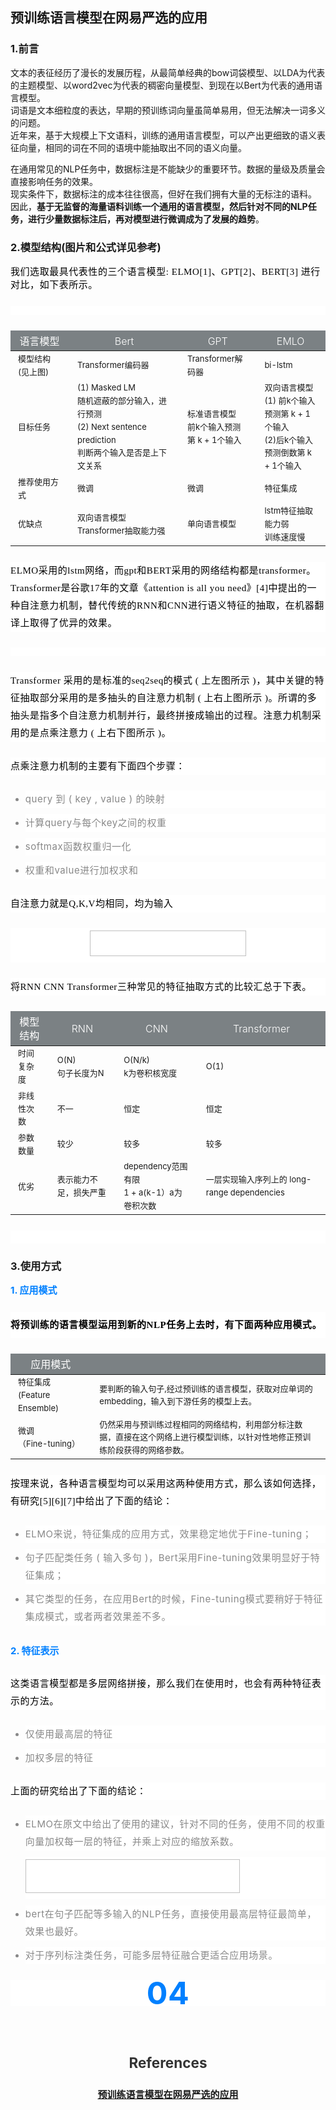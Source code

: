 ## 预训练语言模型在网易严选的应用
### 1.前言
文本的表征经历了漫长的发展历程，从最简单经典的bow词袋模型、以LDA为代表的主题模型、以word2vec为代表的稠密向量模型、到现在以Bert为代表的通用语言模型。  
词语是文本细粒度的表达，早期的预训练词向量虽简单易用，但无法解决一词多义的问题。  
近年来，基于大规模上下文语料，训练的通用语言模型，可以产出更细致的语义表征向量，相同的词在不同的语境中能抽取出不同的语义向量。

在通用常见的NLP任务中，数据标注是不能缺少的重要环节。数据的量级及质量会直接影响任务的效果。  
现实条件下，数据标注的成本往往很高，但好在我们拥有大量的无标注的语料。  
因此，**基于无监督的海量语料训练一个通用的语言模型，然后针对不同的NLP任务，进行少量数据标注后，再对模型进行微调成为了发展的趋势**。
### 2.模型结构(图片和公式详见参考)
<span style="color: rgb(0, 0, 0);font-family: 微软雅黑;font-size: 15px;letter-spacing: 0.544px;text-indent: 0pt;">我们选取最具代表性的三个语言模型: ELMO[1]、GPT[2]、BERT[3]&nbsp;进行对比，如下表所示。</span></p><p style="margin-top: 25px;margin-bottom: 25px;max-width: 100%;min-height: 1em;font-family: -apple-system-font, BlinkMacSystemFont, &quot;Helvetica Neue&quot;, &quot;PingFang SC&quot;, &quot;Hiragino Sans GB&quot;, &quot;Microsoft YaHei UI&quot;, &quot;Microsoft YaHei&quot;, Arial, sans-serif;letter-spacing: 0.544px;white-space: normal;background-color: rgb(255, 255, 255);line-height: 2em;box-sizing: border-box !important;overflow-wrap: break-word !important;"><img data-ratio="0.24551971326164876" data-src="https://mmbiz.qpic.cn/mmbiz_png/1OAQOBn95MgxnfCakwJfV2ouNictmwzVVLib8ovibQngJMj8KIt9WBPbMcHElodbO50iaQviaTbtt3ic3e12EcJTDoFQ/640?wx_fmt=png" data-type="png" data-w="558" style="color: rgb(85, 85, 85);font-family: mp-quote, -apple-system-font, BlinkMacSystemFont, &quot;Helvetica Neue&quot;, &quot;PingFang SC&quot;, &quot;Hiragino Sans GB&quot;, &quot;Microsoft YaHei UI&quot;, &quot;Microsoft YaHei&quot;, Arial, sans-serif;box-sizing: border-box;vertical-align: top;border-style: none;line-height: 22.4px;margin-top: 4px;margin-bottom: 10px;cursor: zoom-in;width: 100%;height: auto;" data-backw="558" data-backh="137"  /></p><table><thead style="box-sizing: content-box;line-height: 22.4px;"><tr style="box-sizing: content-box;line-height: 22.4px;"><th style="box-sizing: content-box;text-align: center;line-height: 22.4px;padding-top: 6px;padding-right: 14px;padding-left: 12px;border-top: 0px;border-right-color: rgb(114, 119, 123);border-bottom-color: rgb(114, 119, 123);border-left-color: rgb(114, 119, 123);background-color: rgb(123, 129, 132);color: rgb(255, 255, 255);font-weight: 300;height: 32px;" width="69">语言模型</th><th style="box-sizing: content-box;text-align: center;line-height: 22.4px;padding-top: 6px;padding-right: 14px;padding-left: 12px;border-top: 0px;border-right-color: rgb(114, 119, 123);border-bottom-color: rgb(114, 119, 123);border-left-color: rgb(114, 119, 123);background-color: rgb(123, 129, 132);color: rgb(255, 255, 255);font-weight: 300;height: 32px;" width="126">Bert</th><th style="box-sizing: content-box;text-align: center;line-height: 22.4px;padding-top: 6px;padding-right: 14px;padding-left: 12px;border-top: 0px;border-right-color: rgb(114, 119, 123);border-bottom-color: rgb(114, 119, 123);border-left-color: rgb(114, 119, 123);background-color: rgb(123, 129, 132);color: rgb(255, 255, 255);font-weight: 300;height: 32px;">GPT</th><th style="box-sizing: content-box;text-align: center;line-height: 22.4px;padding-top: 6px;padding-right: 14px;padding-left: 12px;border-top: 0px;border-right-color: rgb(114, 119, 123);border-bottom-color: rgb(114, 119, 123);border-left-color: rgb(114, 119, 123);background-color: rgb(123, 129, 132);color: rgb(255, 255, 255);font-weight: 300;height: 32px;">EMLO</th></tr></thead><tbody style="box-sizing: content-box;line-height: 22.4px;"><tr style="box-sizing: content-box;line-height: 22.4px;"><td style="box-sizing: content-box;line-height: 20.8px;font-size: 13px;padding-right: 14px;padding-left: 12px;border-color: rgb(234, 234, 234);" height="32" width="10">模型结构<br style="box-sizing: content-box;line-height: 20.8px;"  />(见上图)</td><td style="box-sizing: content-box;line-height: 20.8px;font-size: 13px;padding-right: 14px;padding-left: 12px;border-color: rgb(234, 234, 234);" height="32" width="132">Transformer编码器</td><td style="box-sizing: content-box;line-height: 20.8px;font-size: 13px;padding-right: 14px;padding-left: 12px;border-color: rgb(234, 234, 234);" height="32">Transformer解码器</td><td style="box-sizing: content-box;line-height: 20.8px;font-size: 13px;padding-right: 14px;padding-left: 12px;border-color: rgb(234, 234, 234);" height="32">bi-lstm</td></tr><tr style="box-sizing: content-box;line-height: 22.4px;"><td style="box-sizing: content-box;line-height: 20.8px;font-size: 13px;padding-right: 14px;padding-left: 12px;border-color: rgb(234, 234, 234);" height="32" width="10">目标任务</td><td style="box-sizing: content-box;line-height: 20.8px;font-size: 13px;padding-right: 14px;padding-left: 12px;border-color: rgb(234, 234, 234);" height="32" width="138">(1) Masked LM<br style="box-sizing: content-box;line-height: 20.8px;"  />随机遮蔽的部分输入，进行预测<br style="box-sizing: content-box;line-height: 20.8px;"  />(2) Next sentence prediction<br style="box-sizing: content-box;line-height: 20.8px;"  />判断两个输入是否是上下文关系</td><td style="box-sizing: content-box;line-height: 20.8px;font-size: 13px;padding-right: 14px;padding-left: 12px;border-color: rgb(234, 234, 234);" height="32">标准语言模型<br style="box-sizing: content-box;line-height: 20.8px;"  />前k个输入预测第 k + 1个输入</td><td style="box-sizing: content-box;line-height: 20.8px;font-size: 13px;padding-right: 14px;padding-left: 12px;border-color: rgb(234, 234, 234);" height="32">双向语言模型<br style="box-sizing: content-box;line-height: 20.8px;"  />(1) 前k个输入预测第 k + 1个输入<br style="box-sizing: content-box;line-height: 20.8px;"  />(2)后k个输入预测倒数第 k + 1个输入</td></tr><tr style="box-sizing: content-box;line-height: 22.4px;"><td style="box-sizing: content-box;line-height: 20.8px;font-size: 13px;padding-right: 14px;padding-left: 12px;border-color: rgb(234, 234, 234);" height="32" width="10">推荐使用方式</td><td style="box-sizing: content-box;line-height: 20.8px;font-size: 13px;padding-right: 14px;padding-left: 12px;border-color: rgb(234, 234, 234);" height="32" width="144">微调</td><td style="box-sizing: content-box;line-height: 20.8px;font-size: 13px;padding-right: 14px;padding-left: 12px;border-color: rgb(234, 234, 234);" height="32">微调</td><td style="box-sizing: content-box;line-height: 20.8px;font-size: 13px;padding-right: 14px;padding-left: 12px;border-color: rgb(234, 234, 234);" height="32">特征集成</td></tr><tr style="box-sizing: content-box;line-height: 22.4px;"><td style="box-sizing: content-box;line-height: 20.8px;font-size: 13px;padding-right: 14px;padding-left: 12px;border-color: rgb(234, 234, 234);" height="32" width="10">优缺点</td><td style="box-sizing: content-box;line-height: 20.8px;font-size: 13px;padding-right: 14px;padding-left: 12px;border-color: rgb(234, 234, 234);" height="32" width="150">双向语言模型<br style="box-sizing: content-box;line-height: 20.8px;"  />Transformer抽取能力强</td><td style="box-sizing: content-box;line-height: 20.8px;font-size: 13px;padding-right: 14px;padding-left: 12px;border-color: rgb(234, 234, 234);" height="32">单向语言模型</td><td style="box-sizing: content-box;line-height: 20.8px;font-size: 13px;padding-right: 14px;padding-left: 12px;border-color: rgb(234, 234, 234);" height="32">lstm特征抽取能力弱<br style="box-sizing: content-box;line-height: 20.8px;"  />训练速度慢</td></tr></tbody></table><p style="margin-top: 25px;margin-bottom: 25px;max-width: 100%;min-height: 1em;font-family: -apple-system-font, BlinkMacSystemFont, &quot;Helvetica Neue&quot;, &quot;PingFang SC&quot;, &quot;Hiragino Sans GB&quot;, &quot;Microsoft YaHei UI&quot;, &quot;Microsoft YaHei&quot;, Arial, sans-serif;letter-spacing: 0.544px;white-space: normal;background-color: rgb(255, 255, 255);line-height: 2em;box-sizing: border-box !important;overflow-wrap: break-word !important;"><span style="color: rgb(0, 0, 0);font-family: 微软雅黑;font-size: 15px;letter-spacing: 0.544px;text-indent: 0pt;">ELMO采用的lstm网络，而gpt和BERT采用的网络结构都是transformer。Transformer是谷歌17年的文章《attention is all you need》[4]中提出的一种自注意力机制，替代传统的RNN和CNN进行语义特征的抽取，在机器翻译上取得了优异的效果。</span></p><p style="margin-top: 25px;margin-bottom: 25px;max-width: 100%;min-height: 1em;font-family: -apple-system-font, BlinkMacSystemFont, &quot;Helvetica Neue&quot;, &quot;PingFang SC&quot;, &quot;Hiragino Sans GB&quot;, &quot;Microsoft YaHei UI&quot;, &quot;Microsoft YaHei&quot;, Arial, sans-serif;letter-spacing: 0.544px;white-space: normal;background-color: rgb(255, 255, 255);line-height: 2em;box-sizing: border-box !important;overflow-wrap: break-word !important;"><img data-ratio="0.6248736097067745" data-src="https://mmbiz.qpic.cn/mmbiz_png/1OAQOBn95MgxnfCakwJfV2ouNictmwzVVnvf4pic8Gyia3sao49YcCxhFx9omVS53urYZBAUOomXuFI8xibKiaZ0KJA/640?wx_fmt=png" data-type="png" data-w="989" style="box-sizing: border-box;vertical-align: top;border-style: none;line-height: 22.4px;margin-top: 4px;margin-bottom: 10px;cursor: zoom-in;width: 100%;height: auto;" data-backw="578" data-backh="361"  /></p><p style="margin-top: 25px;margin-bottom: 25px;max-width: 100%;min-height: 1em;font-family: -apple-system-font, BlinkMacSystemFont, &quot;Helvetica Neue&quot;, &quot;PingFang SC&quot;, &quot;Hiragino Sans GB&quot;, &quot;Microsoft YaHei UI&quot;, &quot;Microsoft YaHei&quot;, Arial, sans-serif;letter-spacing: 0.544px;white-space: normal;background-color: rgb(255, 255, 255);line-height: 2em;box-sizing: border-box !important;overflow-wrap: break-word !important;"><span style="color: rgb(0, 0, 0);font-family: 微软雅黑;font-size: 15px;letter-spacing: 0.544px;text-indent: 0pt;">Transformer 采用的是标准的seq2seq的模式&nbsp;( 上左图所示 )，其中关键的特征抽取部分采用的是多抽头的自注意力机制 ( 上右上图所示 )。所谓的多抽头是指多个自注意力机制并行，最终拼接成输出的过程。注意力机制采用的是点乘注意力 ( 上右下图所示 )。</span></p><p style="margin-top: 25px;margin-bottom: 25px;max-width: 100%;min-height: 1em;font-family: -apple-system-font, BlinkMacSystemFont, &quot;Helvetica Neue&quot;, &quot;PingFang SC&quot;, &quot;Hiragino Sans GB&quot;, &quot;Microsoft YaHei UI&quot;, &quot;Microsoft YaHei&quot;, Arial, sans-serif;letter-spacing: 0.544px;white-space: normal;background-color: rgb(255, 255, 255);line-height: 2em;box-sizing: border-box !important;overflow-wrap: break-word !important;"><span style="color: rgb(0, 0, 0);font-family: 微软雅黑;font-size: 15px;letter-spacing: 0.544px;text-indent: 0pt;">点乘注意力机制的主要有下面四个步骤：</span></p><ul class="list-paddingleft-2" style="list-style-type: disc;"><li style="color: rgb(136, 136, 136);"><p style="max-width: 100%;min-height: 1em;font-family: -apple-system-font, BlinkMacSystemFont, &quot;Helvetica Neue&quot;, &quot;PingFang SC&quot;, &quot;Hiragino Sans GB&quot;, &quot;Microsoft YaHei UI&quot;, &quot;Microsoft YaHei&quot;, Arial, sans-serif;letter-spacing: 0.544px;white-space: normal;background-color: rgb(255, 255, 255);line-height: 2em;margin-top: 10px;margin-bottom: 10px;box-sizing: border-box !important;overflow-wrap: break-word !important;"><span style="font-family: mp-quote, -apple-system-font, BlinkMacSystemFont, &quot;Helvetica Neue&quot;, &quot;PingFang SC&quot;, &quot;Hiragino Sans GB&quot;, &quot;Microsoft YaHei UI&quot;, &quot;Microsoft YaHei&quot;, Arial, sans-serif;font-size: 15px;color: rgb(136, 136, 136);">query 到&nbsp;( key , value ) 的映射</span></p></li><li style="color: rgb(136, 136, 136);"><p style="max-width: 100%;min-height: 1em;font-family: -apple-system-font, BlinkMacSystemFont, &quot;Helvetica Neue&quot;, &quot;PingFang SC&quot;, &quot;Hiragino Sans GB&quot;, &quot;Microsoft YaHei UI&quot;, &quot;Microsoft YaHei&quot;, Arial, sans-serif;letter-spacing: 0.544px;white-space: normal;background-color: rgb(255, 255, 255);line-height: 2em;margin-top: 10px;margin-bottom: 10px;box-sizing: border-box !important;overflow-wrap: break-word !important;"><span style="font-family: mp-quote, -apple-system-font, BlinkMacSystemFont, &quot;Helvetica Neue&quot;, &quot;PingFang SC&quot;, &quot;Hiragino Sans GB&quot;, &quot;Microsoft YaHei UI&quot;, &quot;Microsoft YaHei&quot;, Arial, sans-serif;font-size: 15px;color: rgb(136, 136, 136);">计算query与每个key之间的权重</span></p></li><li style="color: rgb(136, 136, 136);"><p style="max-width: 100%;min-height: 1em;font-family: -apple-system-font, BlinkMacSystemFont, &quot;Helvetica Neue&quot;, &quot;PingFang SC&quot;, &quot;Hiragino Sans GB&quot;, &quot;Microsoft YaHei UI&quot;, &quot;Microsoft YaHei&quot;, Arial, sans-serif;letter-spacing: 0.544px;white-space: normal;background-color: rgb(255, 255, 255);line-height: 2em;margin-top: 10px;margin-bottom: 10px;box-sizing: border-box !important;overflow-wrap: break-word !important;"><span style="font-family: mp-quote, -apple-system-font, BlinkMacSystemFont, &quot;Helvetica Neue&quot;, &quot;PingFang SC&quot;, &quot;Hiragino Sans GB&quot;, &quot;Microsoft YaHei UI&quot;, &quot;Microsoft YaHei&quot;, Arial, sans-serif;font-size: 15px;color: rgb(136, 136, 136);">softmax函数权重归一化</span></p></li><li style="color: rgb(136, 136, 136);"><p style="max-width: 100%;min-height: 1em;font-family: -apple-system-font, BlinkMacSystemFont, &quot;Helvetica Neue&quot;, &quot;PingFang SC&quot;, &quot;Hiragino Sans GB&quot;, &quot;Microsoft YaHei UI&quot;, &quot;Microsoft YaHei&quot;, Arial, sans-serif;letter-spacing: 0.544px;white-space: normal;background-color: rgb(255, 255, 255);line-height: 2em;margin-top: 10px;margin-bottom: 10px;box-sizing: border-box !important;overflow-wrap: break-word !important;"><span style="font-family: mp-quote, -apple-system-font, BlinkMacSystemFont, &quot;Helvetica Neue&quot;, &quot;PingFang SC&quot;, &quot;Hiragino Sans GB&quot;, &quot;Microsoft YaHei UI&quot;, &quot;Microsoft YaHei&quot;, Arial, sans-serif;font-size: 15px;color: rgb(136, 136, 136);">权重和value进行加权求和</span></p></li></ul><p style="margin-top: 25px;margin-bottom: 25px;max-width: 100%;min-height: 1em;font-family: -apple-system-font, BlinkMacSystemFont, &quot;Helvetica Neue&quot;, &quot;PingFang SC&quot;, &quot;Hiragino Sans GB&quot;, &quot;Microsoft YaHei UI&quot;, &quot;Microsoft YaHei&quot;, Arial, sans-serif;letter-spacing: 0.544px;white-space: normal;background-color: rgb(255, 255, 255);line-height: 2em;box-sizing: border-box !important;overflow-wrap: break-word !important;"><span style="color: rgb(0, 0, 0);font-family: 微软雅黑;font-size: 15px;letter-spacing: 0.544px;text-indent: 0pt;">自注意力就是Q,K,V均相同，均为输入</span></p><p style="margin-top: 25px;margin-bottom: 25px;max-width: 100%;min-height: 1em;font-family: -apple-system-font, BlinkMacSystemFont, &quot;Helvetica Neue&quot;, &quot;PingFang SC&quot;, &quot;Hiragino Sans GB&quot;, &quot;Microsoft YaHei UI&quot;, &quot;Microsoft YaHei&quot;, Arial, sans-serif;letter-spacing: 0.544px;white-space: normal;background-color: rgb(255, 255, 255);line-height: 2em;text-align: center;box-sizing: border-box !important;overflow-wrap: break-word !important;"><img data-ratio="0.16442048517520216" data-src="https://mmbiz.qpic.cn/mmbiz_png/1OAQOBn95MgxnfCakwJfV2ouNictmwzVVQBauUVcVmyOMqC878VXjkIpyJ4Iv8bTiazKHq7nJTu6qo0IkUJUbm9w/640?wx_fmt=png" data-type="png" data-w="371" style="box-sizing: border-box;vertical-align: top;border-style: none;line-height: 22.4px;margin-top: 4px;margin-bottom: 10px;cursor: zoom-in;width: 250px;height: 41px;"  /></p><p style="margin-top: 25px;margin-bottom: 25px;max-width: 100%;min-height: 1em;font-family: -apple-system-font, BlinkMacSystemFont, &quot;Helvetica Neue&quot;, &quot;PingFang SC&quot;, &quot;Hiragino Sans GB&quot;, &quot;Microsoft YaHei UI&quot;, &quot;Microsoft YaHei&quot;, Arial, sans-serif;letter-spacing: 0.544px;white-space: normal;background-color: rgb(255, 255, 255);line-height: 2em;box-sizing: border-box !important;overflow-wrap: break-word !important;"><span style="color: rgb(0, 0, 0);font-family: 微软雅黑;font-size: 15px;letter-spacing: 0.544px;text-indent: 0pt;">将RNN CNN Transformer三种常见的特征抽取方式的比较汇总于下表。</span></p><table width="NaN"><thead style="box-sizing: content-box;line-height: 22.4px;"><tr style="box-sizing: content-box;line-height: 22.4px;"><th style="box-sizing: content-box;text-align: center;line-height: 22.4px;padding-top: 6px;padding-right: 14px;padding-left: 12px;border-top: 0px;border-right-color: rgb(114, 119, 123);border-bottom-color: rgb(114, 119, 123);border-left-color: rgb(114, 119, 123);background-color: rgb(123, 129, 132);color: rgb(255, 255, 255);font-weight: 300;height: 32px;">模型结构</th><th style="box-sizing: content-box;text-align: center;line-height: 22.4px;padding-top: 6px;padding-right: 14px;padding-left: 12px;border-top: 0px;border-right-color: rgb(114, 119, 123);border-bottom-color: rgb(114, 119, 123);border-left-color: rgb(114, 119, 123);background-color: rgb(123, 129, 132);color: rgb(255, 255, 255);font-weight: 300;height: 32px;">RNN</th><th style="box-sizing: content-box;text-align: center;line-height: 22.4px;padding-top: 6px;padding-right: 14px;padding-left: 12px;border-top: 0px;border-right-color: rgb(114, 119, 123);border-bottom-color: rgb(114, 119, 123);border-left-color: rgb(114, 119, 123);background-color: rgb(123, 129, 132);color: rgb(255, 255, 255);font-weight: 300;height: 32px;">CNN</th><th style="box-sizing: content-box;text-align: center;line-height: 22.4px;padding-top: 6px;padding-right: 14px;padding-left: 12px;border-top: 0px;border-right-color: rgb(114, 119, 123);border-bottom-color: rgb(114, 119, 123);border-left-color: rgb(114, 119, 123);background-color: rgb(123, 129, 132);color: rgb(255, 255, 255);font-weight: 300;height: 32px;">Transformer</th></tr></thead><tbody style="box-sizing: content-box;line-height: 22.4px;"><tr style="box-sizing: content-box;line-height: 22.4px;"><td style="box-sizing: content-box;line-height: 20.8px;font-size: 13px;padding-right: 14px;padding-left: 12px;border-color: rgb(234, 234, 234);" height="32">时间复杂度</td><td style="box-sizing: content-box;line-height: 20.8px;font-size: 13px;padding-right: 14px;padding-left: 12px;border-color: rgb(234, 234, 234);" height="32">O(N)<br style="box-sizing: content-box;line-height: 20.8px;"  />句子长度为N</td><td style="box-sizing: content-box;line-height: 20.8px;font-size: 13px;padding-right: 14px;padding-left: 12px;border-color: rgb(234, 234, 234);" height="32">O(N/k)<br style="box-sizing: content-box;line-height: 20.8px;"  />k为卷积核宽度</td><td style="box-sizing: content-box;line-height: 20.8px;font-size: 13px;padding-right: 14px;padding-left: 12px;border-color: rgb(234, 234, 234);" height="32">O(1)</td></tr><tr style="box-sizing: content-box;line-height: 22.4px;"><td style="box-sizing: content-box;line-height: 20.8px;font-size: 13px;padding-right: 14px;padding-left: 12px;border-color: rgb(234, 234, 234);" height="32">非线性次数</td><td style="box-sizing: content-box;line-height: 20.8px;font-size: 13px;padding-right: 14px;padding-left: 12px;border-color: rgb(234, 234, 234);" height="32">不一</td><td style="box-sizing: content-box;line-height: 20.8px;font-size: 13px;padding-right: 14px;padding-left: 12px;border-color: rgb(234, 234, 234);" height="32">恒定</td><td style="box-sizing: content-box;line-height: 20.8px;font-size: 13px;padding-right: 14px;padding-left: 12px;border-color: rgb(234, 234, 234);" height="32">恒定</td></tr><tr style="box-sizing: content-box;line-height: 22.4px;"><td style="box-sizing: content-box;line-height: 20.8px;font-size: 13px;padding-right: 14px;padding-left: 12px;border-color: rgb(234, 234, 234);" height="32">参数数量</td><td style="box-sizing: content-box;line-height: 20.8px;font-size: 13px;padding-right: 14px;padding-left: 12px;border-color: rgb(234, 234, 234);" height="32">较少</td><td style="box-sizing: content-box;line-height: 20.8px;font-size: 13px;padding-right: 14px;padding-left: 12px;border-color: rgb(234, 234, 234);" height="32">较多</td><td style="box-sizing: content-box;line-height: 20.8px;font-size: 13px;padding-right: 14px;padding-left: 12px;border-color: rgb(234, 234, 234);" height="32">较多</td></tr><tr style="box-sizing: content-box;line-height: 22.4px;"><td style="box-sizing: content-box;line-height: 20.8px;font-size: 13px;padding-right: 14px;padding-left: 12px;border-color: rgb(234, 234, 234);" height="32">优劣</td><td style="box-sizing: content-box;line-height: 20.8px;font-size: 13px;padding-right: 14px;padding-left: 12px;border-color: rgb(234, 234, 234);" height="32">表示能力不足，损失严重</td><td style="box-sizing: content-box;line-height: 20.8px;font-size: 13px;padding-right: 14px;padding-left: 12px;border-color: rgb(234, 234, 234);" height="32">dependency范围有限<br style="box-sizing: content-box;line-height: 20.8px;"  />1 + a(k-1）a为卷积次数</td><td style="box-sizing: content-box;line-height: 20.8px;font-size: 13px;padding-right: 14px;padding-left: 12px;border-color: rgb(234, 234, 234);" height="32">一层实现输入序列上的 long-range dependencies</td></tr></tbody></table><h2 data-anchor="2-使用方式" style="margin-top: 25px;max-width: 100%;min-height: 1em;font-family: -apple-system-font, BlinkMacSystemFont, &quot;Helvetica Neue&quot;, &quot;PingFang SC&quot;, &quot;Hiragino Sans GB&quot;, &quot;Microsoft YaHei UI&quot;, &quot;Microsoft YaHei&quot;, Arial, sans-serif;letter-spacing: 0.544px;white-space: normal;background-color: rgb(255, 255, 255);line-height: 2em;text-align: center;margin-bottom: 5px;box-sizing: border-box !important;overflow-wrap: break-word !important;">

### 3.使用方式
<span style="font-size: 15px;color: rgb(0, 128, 255);"><strong><span style="color: rgb(0, 128, 255);font-family: mp-quote, -apple-system-font, BlinkMacSystemFont, &quot;Helvetica Neue&quot;, &quot;PingFang SC&quot;, &quot;Hiragino Sans GB&quot;, &quot;Microsoft YaHei UI&quot;, &quot;Microsoft YaHei&quot;, Arial, sans-serif;">1. 应用模式</span></strong></span></h2><h2 data-anchor="2-使用方式" style="margin-top: 25px;margin-bottom: 25px;max-width: 100%;min-height: 1em;font-family: -apple-system-font, BlinkMacSystemFont, &quot;Helvetica Neue&quot;, &quot;PingFang SC&quot;, &quot;Hiragino Sans GB&quot;, &quot;Microsoft YaHei UI&quot;, &quot;Microsoft YaHei&quot;, Arial, sans-serif;letter-spacing: 0.544px;white-space: normal;background-color: rgb(255, 255, 255);line-height: 2em;box-sizing: border-box !important;overflow-wrap: break-word !important;"><span style="color: rgb(0, 0, 0);font-family: 微软雅黑;font-size: 15px;letter-spacing: 0.544px;text-indent: 0pt;">将预训练的语言模型运用到新的NLP任务上去时，有下面两种应用模式。</span></h2><table><thead style="box-sizing: content-box;line-height: 22.4px;"><tr style="box-sizing: content-box;line-height: 22.4px;"><th style="box-sizing: content-box;text-align: center;line-height: 22.4px;padding-top: 6px;padding-right: 14px;padding-left: 12px;border-top: 0px;border-right-color: rgb(114, 119, 123);border-bottom-color: rgb(114, 119, 123);border-left-color: rgb(114, 119, 123);background-color: rgb(123, 129, 132);color: rgb(255, 255, 255);font-weight: 300;height: 32px;" width="114">应用模式</th><th style="box-sizing: content-box;text-align: center;line-height: 22.4px;padding-top: 6px;padding-right: 14px;padding-left: 12px;border-top: 0px;border-right-color: rgb(114, 119, 123);border-bottom-color: rgb(114, 119, 123);border-left-color: rgb(114, 119, 123);background-color: rgb(123, 129, 132);color: rgb(255, 255, 255);font-weight: 300;height: 32px;" width="413"><br  /></th></tr></thead><tbody style="box-sizing: content-box;line-height: 22.4px;"><tr style="box-sizing: content-box;line-height: 22.4px;"><td style="box-sizing: content-box;line-height: 20.8px;font-size: 13px;padding-right: 14px;padding-left: 12px;border-color: rgb(234, 234, 234);" height="32" width="36">特征集成<br style="box-sizing: content-box;line-height: 20.8px;"  />(Feature Ensemble)</td><td style="box-sizing: content-box;line-height: 20.8px;font-size: 13px;padding-right: 14px;padding-left: 12px;border-color: rgb(234, 234, 234);" height="32" width="413">要判断的输入句子,经过预训练的语言模型，获取对应单词的embedding，输入到下游任务的模型上去。</td></tr><tr style="box-sizing: content-box;line-height: 22.4px;"><td style="box-sizing: content-box;line-height: 20.8px;font-size: 13px;padding-right: 14px;padding-left: 12px;border-color: rgb(234, 234, 234);" height="32" width="36">微调<br style="box-sizing: content-box;line-height: 20.8px;"  />（Fine-tuning）</td><td style="box-sizing: content-box;line-height: 20.8px;font-size: 13px;padding-right: 14px;padding-left: 12px;border-color: rgb(234, 234, 234);" height="32" width="413">仍然采用与预训练过程相同的网络结构，利用部分标注数据，直接在这个网络上进行模型训练，以针对性地修正预训练阶段获得的网络参数。</td></tr></tbody></table><p style="margin-top: 25px;margin-bottom: 25px;max-width: 100%;min-height: 1em;font-family: -apple-system-font, BlinkMacSystemFont, &quot;Helvetica Neue&quot;, &quot;PingFang SC&quot;, &quot;Hiragino Sans GB&quot;, &quot;Microsoft YaHei UI&quot;, &quot;Microsoft YaHei&quot;, Arial, sans-serif;letter-spacing: 0.544px;white-space: normal;background-color: rgb(255, 255, 255);line-height: 2em;box-sizing: border-box !important;overflow-wrap: break-word !important;"><span style="color: rgb(0, 0, 0);font-family: 微软雅黑;font-size: 15px;letter-spacing: 0.544px;text-indent: 0pt;">按理来说，各种语言模型均可以采用这两种使用方式，那么该如何选择，有研究[5][6][7]中给出了下面的结论：</span></p><ul class="list-paddingleft-2" style="list-style-type: disc;"><li style="color: rgb(136, 136, 136);"><p style="max-width: 100%;min-height: 1em;font-family: -apple-system-font, BlinkMacSystemFont, &quot;Helvetica Neue&quot;, &quot;PingFang SC&quot;, &quot;Hiragino Sans GB&quot;, &quot;Microsoft YaHei UI&quot;, &quot;Microsoft YaHei&quot;, Arial, sans-serif;letter-spacing: 0.544px;white-space: normal;background-color: rgb(255, 255, 255);line-height: 2em;margin-top: 10px;margin-bottom: 10px;box-sizing: border-box !important;overflow-wrap: break-word !important;"><span style="font-family: mp-quote, -apple-system-font, BlinkMacSystemFont, &quot;Helvetica Neue&quot;, &quot;PingFang SC&quot;, &quot;Hiragino Sans GB&quot;, &quot;Microsoft YaHei UI&quot;, &quot;Microsoft YaHei&quot;, Arial, sans-serif;font-size: 15px;color: rgb(136, 136, 136);">ELMO来说，特征集成的应用方式，效果稳定地优于Fine-tuning；</span></p></li><li style="color: rgb(136, 136, 136);"><p style="max-width: 100%;min-height: 1em;font-family: -apple-system-font, BlinkMacSystemFont, &quot;Helvetica Neue&quot;, &quot;PingFang SC&quot;, &quot;Hiragino Sans GB&quot;, &quot;Microsoft YaHei UI&quot;, &quot;Microsoft YaHei&quot;, Arial, sans-serif;letter-spacing: 0.544px;white-space: normal;background-color: rgb(255, 255, 255);line-height: 2em;margin-top: 10px;margin-bottom: 10px;box-sizing: border-box !important;overflow-wrap: break-word !important;"><span style="font-family: mp-quote, -apple-system-font, BlinkMacSystemFont, &quot;Helvetica Neue&quot;, &quot;PingFang SC&quot;, &quot;Hiragino Sans GB&quot;, &quot;Microsoft YaHei UI&quot;, &quot;Microsoft YaHei&quot;, Arial, sans-serif;font-size: 15px;color: rgb(136, 136, 136);">句子匹配类任务 ( 输入多句 )，Bert采用Fine-tuning效果明显好于特征集成；</span></p></li><li style="color: rgb(136, 136, 136);"><p style="max-width: 100%;min-height: 1em;font-family: -apple-system-font, BlinkMacSystemFont, &quot;Helvetica Neue&quot;, &quot;PingFang SC&quot;, &quot;Hiragino Sans GB&quot;, &quot;Microsoft YaHei UI&quot;, &quot;Microsoft YaHei&quot;, Arial, sans-serif;letter-spacing: 0.544px;white-space: normal;background-color: rgb(255, 255, 255);line-height: 2em;margin-top: 10px;margin-bottom: 10px;box-sizing: border-box !important;overflow-wrap: break-word !important;"><span style="font-family: mp-quote, -apple-system-font, BlinkMacSystemFont, &quot;Helvetica Neue&quot;, &quot;PingFang SC&quot;, &quot;Hiragino Sans GB&quot;, &quot;Microsoft YaHei UI&quot;, &quot;Microsoft YaHei&quot;, Arial, sans-serif;font-size: 15px;color: rgb(136, 136, 136);">其它类型的任务，在应用Bert的时候，Fine-tuning模式要稍好于特征集成模式，或者两者效果差不多。</span></p></li></ul><h3 data-anchor="22-特征表示" style="box-sizing: content-box;color: rgb(51, 51, 51);font-weight: 700;line-height: 1.7;font-size: 20px;max-width: 100%;"><span style="font-size: 15px;color: rgb(0, 128, 255);"><strong><span style="color: rgb(0, 128, 255);font-family: mp-quote, -apple-system-font, BlinkMacSystemFont, &quot;Helvetica Neue&quot;, &quot;PingFang SC&quot;, &quot;Hiragino Sans GB&quot;, &quot;Microsoft YaHei UI&quot;, &quot;Microsoft YaHei&quot;, Arial, sans-serif;">2. 特征表示</span></strong></span></h3><p style="margin-top: 25px;margin-bottom: 25px;max-width: 100%;min-height: 1em;font-family: -apple-system-font, BlinkMacSystemFont, &quot;Helvetica Neue&quot;, &quot;PingFang SC&quot;, &quot;Hiragino Sans GB&quot;, &quot;Microsoft YaHei UI&quot;, &quot;Microsoft YaHei&quot;, Arial, sans-serif;letter-spacing: 0.544px;white-space: normal;background-color: rgb(255, 255, 255);line-height: 2em;box-sizing: border-box !important;overflow-wrap: break-word !important;"><span style="color: rgb(0, 0, 0);font-family: 微软雅黑;font-size: 15px;letter-spacing: 0.544px;text-indent: 0pt;">这类语言模型都是多层网络拼接，那么我们在使用时，也会有两种特征表示的方法。</span></p><ul class="list-paddingleft-2" style="list-style-type: disc;"><li style="color: rgb(136, 136, 136);"><p style="max-width: 100%;min-height: 1em;font-family: -apple-system-font, BlinkMacSystemFont, &quot;Helvetica Neue&quot;, &quot;PingFang SC&quot;, &quot;Hiragino Sans GB&quot;, &quot;Microsoft YaHei UI&quot;, &quot;Microsoft YaHei&quot;, Arial, sans-serif;letter-spacing: 0.544px;white-space: normal;background-color: rgb(255, 255, 255);line-height: 2em;margin-top: 10px;margin-bottom: 10px;box-sizing: border-box !important;overflow-wrap: break-word !important;"><span style="font-family: mp-quote, -apple-system-font, BlinkMacSystemFont, &quot;Helvetica Neue&quot;, &quot;PingFang SC&quot;, &quot;Hiragino Sans GB&quot;, &quot;Microsoft YaHei UI&quot;, &quot;Microsoft YaHei&quot;, Arial, sans-serif;font-size: 15px;color: rgb(136, 136, 136);">仅使用最高层的特征</span></p></li><li style="color: rgb(136, 136, 136);"><p style="max-width: 100%;min-height: 1em;font-family: -apple-system-font, BlinkMacSystemFont, &quot;Helvetica Neue&quot;, &quot;PingFang SC&quot;, &quot;Hiragino Sans GB&quot;, &quot;Microsoft YaHei UI&quot;, &quot;Microsoft YaHei&quot;, Arial, sans-serif;letter-spacing: 0.544px;white-space: normal;background-color: rgb(255, 255, 255);line-height: 2em;margin-top: 10px;margin-bottom: 10px;box-sizing: border-box !important;overflow-wrap: break-word !important;"><span style="font-family: mp-quote, -apple-system-font, BlinkMacSystemFont, &quot;Helvetica Neue&quot;, &quot;PingFang SC&quot;, &quot;Hiragino Sans GB&quot;, &quot;Microsoft YaHei UI&quot;, &quot;Microsoft YaHei&quot;, Arial, sans-serif;font-size: 15px;color: rgb(136, 136, 136);">加权多层的特征</span></p></li></ul><p style="margin-top: 25px;margin-bottom: 25px;max-width: 100%;min-height: 1em;font-family: -apple-system-font, BlinkMacSystemFont, &quot;Helvetica Neue&quot;, &quot;PingFang SC&quot;, &quot;Hiragino Sans GB&quot;, &quot;Microsoft YaHei UI&quot;, &quot;Microsoft YaHei&quot;, Arial, sans-serif;letter-spacing: 0.544px;white-space: normal;background-color: rgb(255, 255, 255);line-height: 2em;box-sizing: border-box !important;overflow-wrap: break-word !important;"><span style="color: rgb(0, 0, 0);font-family: 微软雅黑;font-size: 15px;letter-spacing: 0.544px;text-indent: 0pt;">上面的研究给出了下面的结论：</span></p><ul class="list-paddingleft-2" style="list-style-type: disc;"><li style="color: rgb(136, 136, 136);"><p style="max-width: 100%;min-height: 1em;font-family: -apple-system-font, BlinkMacSystemFont, &quot;Helvetica Neue&quot;, &quot;PingFang SC&quot;, &quot;Hiragino Sans GB&quot;, &quot;Microsoft YaHei UI&quot;, &quot;Microsoft YaHei&quot;, Arial, sans-serif;letter-spacing: 0.544px;white-space: normal;background-color: rgb(255, 255, 255);line-height: 2em;margin-top: 10px;margin-bottom: 10px;box-sizing: border-box !important;overflow-wrap: break-word !important;"><span style="font-family: mp-quote, -apple-system-font, BlinkMacSystemFont, &quot;Helvetica Neue&quot;, &quot;PingFang SC&quot;, &quot;Hiragino Sans GB&quot;, &quot;Microsoft YaHei UI&quot;, &quot;Microsoft YaHei&quot;, Arial, sans-serif;font-size: 15px;letter-spacing: 0.544px;color: rgb(136, 136, 136);">ELMO在原文中给出了使用的建议，针对不同的任务，使用不同的权重向量加权每一层的特征，并乘上对应的缩放系数。</span></p><p style="max-width: 100%;min-height: 1em;font-family: -apple-system-font, BlinkMacSystemFont, &quot;Helvetica Neue&quot;, &quot;PingFang SC&quot;, &quot;Hiragino Sans GB&quot;, &quot;Microsoft YaHei UI&quot;, &quot;Microsoft YaHei&quot;, Arial, sans-serif;letter-spacing: 0.544px;white-space: normal;background-color: rgb(255, 255, 255);line-height: 2em;margin-top: 10px;margin-bottom: 10px;box-sizing: border-box !important;overflow-wrap: break-word !important;"><img data-ratio="0.15841584158415842" data-src="https://mmbiz.qpic.cn/mmbiz_png/1OAQOBn95MgxnfCakwJfV2ouNictmwzVVKl1M1NDJ7ElketibsXmo2dic5nmic2xfFibe49BttmjkhGhOJDsUSGLX1w/640?wx_fmt=png" data-type="png" data-w="404" style="letter-spacing: 0.544px;box-sizing: border-box;vertical-align: top;border-style: none;line-height: 22.4px;margin-top: 4px;margin-bottom: 10px;cursor: zoom-in;width: 343px;height: 54px;"  /></p></li><li style="color: rgb(136, 136, 136);"><p style="max-width: 100%;min-height: 1em;font-family: -apple-system-font, BlinkMacSystemFont, &quot;Helvetica Neue&quot;, &quot;PingFang SC&quot;, &quot;Hiragino Sans GB&quot;, &quot;Microsoft YaHei UI&quot;, &quot;Microsoft YaHei&quot;, Arial, sans-serif;letter-spacing: 0.544px;white-space: normal;background-color: rgb(255, 255, 255);line-height: 2em;margin-top: 10px;margin-bottom: 10px;box-sizing: border-box !important;overflow-wrap: break-word !important;"><span style="font-family: mp-quote, -apple-system-font, BlinkMacSystemFont, &quot;Helvetica Neue&quot;, &quot;PingFang SC&quot;, &quot;Hiragino Sans GB&quot;, &quot;Microsoft YaHei UI&quot;, &quot;Microsoft YaHei&quot;, Arial, sans-serif;font-size: 15px;letter-spacing: 0.544px;color: rgb(136, 136, 136);">bert在句子匹配等多输入的NLP任务，直接使用最高层特征最简单，效果也最好。</span></p></li><li style="color: rgb(136, 136, 136);"><p style="max-width: 100%;min-height: 1em;font-family: -apple-system-font, BlinkMacSystemFont, &quot;Helvetica Neue&quot;, &quot;PingFang SC&quot;, &quot;Hiragino Sans GB&quot;, &quot;Microsoft YaHei UI&quot;, &quot;Microsoft YaHei&quot;, Arial, sans-serif;letter-spacing: 0.544px;white-space: normal;background-color: rgb(255, 255, 255);line-height: 2em;margin-top: 10px;margin-bottom: 10px;box-sizing: border-box !important;overflow-wrap: break-word !important;"><span style="font-family: mp-quote, -apple-system-font, BlinkMacSystemFont, &quot;Helvetica Neue&quot;, &quot;PingFang SC&quot;, &quot;Hiragino Sans GB&quot;, &quot;Microsoft YaHei UI&quot;, &quot;Microsoft YaHei&quot;, Arial, sans-serif;font-size: 15px;letter-spacing: 0.544px;color: rgb(136, 136, 136);">对于序列标注类任务，可能多层特征融合更适合应用场景。</span></p></li></ul><h2 data-anchor="3-实践" style="margin-top: 25px;max-width: 100%;min-height: 1em;font-family: -apple-system-font, BlinkMacSystemFont, &quot;Helvetica Neue&quot;, &quot;PingFang SC&quot;, &quot;Hiragino Sans GB&quot;, &quot;Microsoft YaHei UI&quot;, &quot;Microsoft YaHei&quot;, Arial, sans-serif;letter-spacing: 0.544px;white-space: normal;background-color: rgb(255, 255, 255);line-height: 2em;text-align: center;margin-bottom: 5px;box-sizing: border-box !important;overflow-wrap: break-word !important;"><strong><span style="font-family: mp-quote, -apple-system-font, BlinkMacSystemFont, &quot;Helvetica Neue&quot;, &quot;PingFang SC&quot;, &quot;Hiragino Sans GB&quot;, &quot;Microsoft YaHei UI&quot;, &quot;Microsoft YaHei&quot;, Arial, sans-serif;font-size: 50px;color: rgb(0, 128, 255);">04</span></strong></h2><h2 data-anchor="3-实践" style="box-sizing: content-box;color: rgb(51, 51, 51);font-weight: 700;line-height: 1.7;font-size: 22px;border-bottom: none;max-width: 100%;text-align: center;margin-top: 5px;margin-bottom: 25px;"><span style="font-size: 15px;">


&nbsp;
## References
[预训练语言模型在网易严选的应用](https://mp.weixin.qq.com/s/5CuBvw6Z0mPuu5BAR_0p7g)
